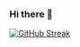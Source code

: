 ### Hi there 👋

<!--
**nguyenvinh1711/nguyenvinh1711** is a ✨ _special_ ✨ repository because its `README.md` (this file) appears on your GitHub profile.

Here are some ideas to get you started:

- 🔭 I’m currently working on ...
- 🌱 I’m currently learning ...
- 👯 I’m looking to collaborate on ...
- 🤔 I’m looking for help with ...
- 💬 Ask me about ...
- 📫 How to reach me: ...
- 😄 Pronouns: ...
- ⚡ Fun fact: ...
-->
[![GitHub Streak](http://github-readme-streak-stats.herokuapp.com?user=nguyenvinh1711&theme=dark&hide_border=true&ring=23CEEE&fire=DD2727&currStreakLabel=23CEEE&sideNums=DD2727&currStreakNum=DD2727)](https://git.io/streak-stats)
